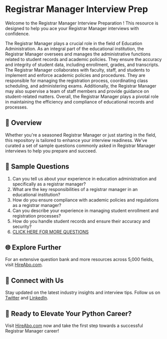 # Registrar Manager Interview Prep

Welcome to the Registrar Manager Interview Preparation ! This resource is designed to help you ace your Registrar Manager interviews with confidence.

The Registrar Manager plays a crucial role in the field of Education Administration. As an integral part of the educational institution, the Registrar Manager oversees and manages the administrative functions related to student records and academic policies. They ensure the accuracy and integrity of student data, including enrollment, grades, and transcripts. The Registrar Manager collaborates with faculty, staff, and students to implement and enforce academic policies and procedures. They are responsible for managing the registration process, coordinating class scheduling, and administering exams. Additionally, the Registrar Manager may also supervise a team of staff members and provide guidance on student-related matters. Overall, the Registrar Manager plays a pivotal role in maintaining the efficiency and compliance of educational records and processes.

## 🚀 Overview

Whether you're a seasoned Registrar Manager or just starting in the field, this repository is tailored to enhance your interview readiness. We've curated a set of sample questions commonly asked in Registrar Manager interviews to help you prepare and succeed.

## 📝 Sample Questions

1. Can you tell us about your experience in education administration and specifically as a registrar manager?
2. What are the key responsibilities of a registrar manager in an educational institution?
3. How do you ensure compliance with academic policies and regulations as a registrar manager?
4. Can you describe your experience in managing student enrollment and registration processes?
5. How do you handle student records and ensure their accuracy and security?
6. [CLICK HERE FOR MORE QUESTIONS](https://hireabo.com/job/4_1_27/Registrar%20Manager)

## 🌐 Explore Further

For an extensive question bank and more resources across 5,000 fields, visit [HireAbo.com](https://www.hireabo.com).

## 📱 Connect with Us

Stay updated on the latest industry insights and interview tips. Follow us on [Twitter](https://twitter.com/hireabo) and [LinkedIn](https://www.linkedin.com/in/hire-abo-3609972a8/).

## 🚀 Ready to Elevate Your Python Career?

Visit [HireAbo.com](https://www.hireabo.com) now and take the first step towards a successful Registrar Manager career!